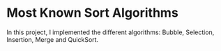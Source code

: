 # Most Known Sort Algorithms

In this project, I implemented the different algorithms: Bubble, Selection, Insertion, Merge and QuickSort.
